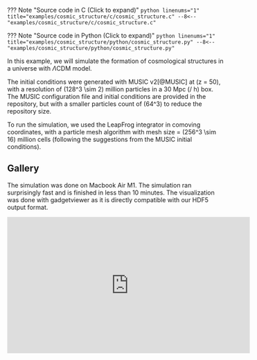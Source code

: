 ??? Note "Source code in C (Click to expand)"
    ```python linenums="1" title="examples/cosmic_structure/c/cosmic_structure.c"
    --8<-- "examples/cosmic_structure/c/cosmic_structure.c"
    ```

??? Note "Source code in Python (Click to expand)"
    ```python linenums="1" title="examples/cosmic_structure/python/cosmic_structure.py"
    --8<-- "examples/cosmic_structure/python/cosmic_structure.py"
    ```

In this example, we will simulate the formation of cosmological structures in a universe with $\Lambda$CDM model.

The initial conditions were generated with MUSIC v2[@MUSIC] at
\(z = 50\), with a resolution of \(128^3 \sim 2\) million particles in a 30 Mpc \(/ h\) box.
The MUSIC configuration file and initial conditions are provided in the repository, but with
a smaller particles count of \(64^3\) to reduce the repository size.

To run the simulation, we used the LeapFrog integrator in comoving coordinates,
with a particle mesh algorithm with mesh size = \(256^3 \sim 16\) million cells (following the suggestions
from the MUSIC initial conditions).

## Gallery
The simulation was done on Macbook Air M1. The simulation ran surprisingly fast and is
finished in less than 10 minutes. The visualization was done with gadgetviewer as it is 
directly compatible with our HDF5 output format.

<iframe width="560" height="315" src="https://www.youtube.com/embed/yof2x_0IeOA?si=8f9Ip5BYmSNwQuNJ" title="YouTube video player" frameborder="0" allow="accelerometer; autoplay; clipboard-write; encrypted-media; gyroscope; picture-in-picture; web-share" referrerpolicy="strict-origin-when-cross-origin" allowfullscreen></iframe>

